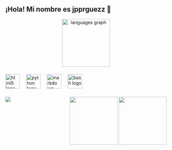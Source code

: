 <h2 align="left">¡Hola! Mi nombre es jpprguezz 👋</h2>

<div align="center">
  <img src="https://github-readme-stats.vercel.app/api/top-langs?username=jpprguezz&locale=es&hide_title=false&layout=compact&card_width=320&langs_count=5&theme=dracula&hide_border=false" height="150" alt="languages graph"  />
</div>

###

<div align="left">
  <img src="https://cdn.jsdelivr.net/gh/devicons/devicon/icons/html5/html5-original.svg" height="45" alt="html5 logo"  />
  <img width="12" />
  <img src="https://cdn.jsdelivr.net/gh/devicons/devicon/icons/python/python-original.svg" height="45" alt="python logo"  />
  <img width="12" />
  <img src="https://cdn.jsdelivr.net/gh/devicons/devicon/icons/markdown/markdown-original.svg" height="45" alt="markdown logo"  />
  <img width="12" />
  <img src="https://cdn.jsdelivr.net/gh/devicons/devicon/icons/bash/bash-original.svg" height="45" alt="bash logo"  />
</div>

###

<img align="right" height="150" src="https://i.pinimg.com/564x/83/77/3d/83773dd4cfc46e55b5ac63e5d7f1657c.jpg"  />
<img align="right" height="150" src="https://img.kwcdn.com/product/Fancyalgo/VirtualModelMatting/81d5f2ece6311ba5585470c6b231b90d.jpg?imageView2/2/w/500/q/60/format/webp"  />


###

<div align="left">
  <img src="https://profile-counter.glitch.me/jpprguezz/count.svg?"  />
</div>

###
